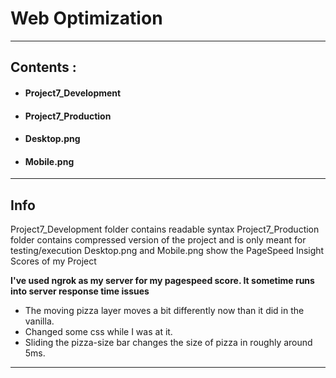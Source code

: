 # Web Optimization
 - - -
## Contents :
- #### Project7_Development 
- #### Project7_Production  
- #### Desktop.png
- #### Mobile.png
 - - -
## Info
Project7_Development folder contains readable syntax
Project7_Production folder contains compressed version of the project and is only meant for testing/execution
Desktop.png and Mobile.png show the PageSpeed Insight Scores of my Project

**I've used ngrok as my server for my pagespeed score. It sometime runs into server response time issues**
- The moving pizza layer moves a bit differently now than it did in the vanilla.
- Changed some css while I was at it.
- Sliding the pizza-size bar changes the size of pizza in roughly around 5ms.
 - - -
 
